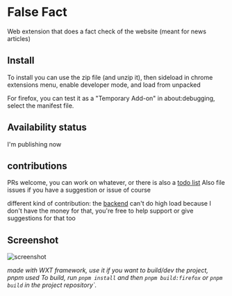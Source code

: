 # False Fact

Web extension that does a fact check of the website (meant for news articles)

## Install

To install you can use the zip file (and unzip it), then sideload in chrome extensions menu, enable developer mode, and load from unpacked

For firefox, you can test it as a "Temporary Add-on" in about:debugging, select the manifest file.

## Availability status

I'm publishing now

## contributions

PRs welcome, you can work on whatever, or there is also a [todo list](TODO.md)
Also file issues if you have a suggestion or issue of course

different kind of contribution: the [backend](https://github.com/tranquil-tr0/false-fact-server) can't do high load because I don't have the money for that, you're free to help support or give suggestions for that too

## Screenshot

![screenshot](https://hc-cdn.hel1.your-objectstorage.com/s/v3/2835160d8d227d3184c69be39685ae526e4535a3_image.png)

*made with WXT framework, use it if you want to build/dev the project, pnpm used*
*To build, run `pnpm install` and then `pnpm build:firefox` or `pnpm build` in the project repository`.*
